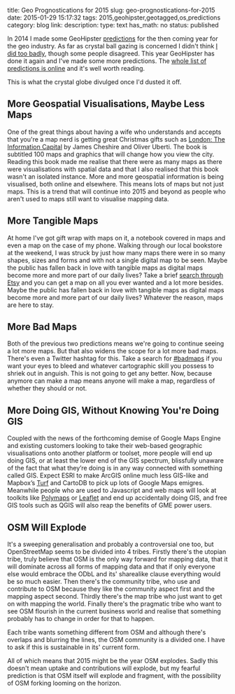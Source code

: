 title: Geo Prognostications for 2015
slug: geo-prognostications-for-2015
date: 2015-01-29 15:17:32
tags: 2015,geohipster,geotagged,os,predictions
category: blog
link: 
description: 
type: text
has_math: no
status: published

In 2014 I made some GeoHipster [predictions](/2014/01/04/gazing-into-the-geo-crystal-ball-for-2014/ "/2014/01/04/gazing-into-the-geo-crystal-ball-for-2014/") for the then coming year for the geo industry. As far as crystal ball gazing is concerned I didn't think [I did too badly](/2015/01/23/how-did-2014s-geo-predictions-actually-work-out/ "/2015/01/23/how-did-2014s-geo-predictions-actually-work-out/"), though some people disagreed. This year GeoHipster has done it again and I've made some more predictions. The [whole list of predictions is online](https://geohipster.com/2014/12/27/will-hot-geo-2015-predictions-geohipster-crowd/ "https://geohipster.com/2014/12/27/will-hot-geo-2015-predictions-geohipster-crowd/") and it's well worth reading.

This is what the crystal globe divulged once I'd dusted it off. 

<!-- TEASER_END -->


More Geospatial Visualisations, Maybe Less Maps
-----------------------------------------------



One of the great things about having a wife who understands and accepts that you're a map nerd is getting great Christmas gifts such as [London: The Information Capital](https://www.amazon.co.uk/LONDON-Information-Capital-graphics-change/dp/1846148472 "https://www.amazon.co.uk/LONDON-Information-Capital-graphics-change/dp/1846148472") by James Cheshire and Oliver Uberti. The book is subtitled 100 maps and graphics that will change how you view the city. Reading this book made me realise that there were as many maps as there were visualisations with spatial data and that I also realised that this book wasn't an isolated instance. More and more geospatial information is being visualised, both online and elsewhere. This means lots of maps but not just maps. This is a trend that will continue into 2015 and beyond as people who aren't used to maps still want to visualise mapping data.

More Tangible Maps
------------------



At home I've got gift wrap with maps on it, a notebook covered in maps and even a map on the case of my phone. Walking through our local bookstore at the weekend, I was struck by just how many maps there were in so many shapes, sizes and forms and with not a single digital map to be seen. Maybe the public has fallen back in love with tangible maps as digital maps become more and more part of our daily lives? Take a brief [search through Etsy](https://www.etsy.com/uk/search?q=map "https://www.etsy.com/uk/search?q=map") and you can get a map on all you ever wanted and a lot more besides. Maybe the public has fallen back in love with tangible maps as digital maps become more and more part of our daily lives? Whatever the reason, maps are here to stay.

More Bad Maps
-------------



Both of the previous two predictions means we're going to continue seeing a lot more maps. But that also widens the scope for a lot more bad maps. There's even a Twitter hashtag for this. Take a search for [#badmaps](https://twitter.com/search?q=%23badmaps&src=typd "https://twitter.com/search?q=%23badmaps&src=typd") if you want your eyes to bleed and whatever cartographic skill you possess to shriek out in anguish. This is not going to get any better. Now, because anymore can make a map means anyone will make a map, regardless of whether they should or not.

More Doing GIS, Without Knowing You're Doing GIS
------------------------------------------------



Coupled with the news of the forthcoming demise of Google Maps Engine and existing customers looking to take their web-based geographic visualisations onto another platform or toolset, more people will end up doing GIS, or at least the lower end of the GIS spectrum, blissfully unaware of the fact that what they’re doing is in any way connected with something called GIS. Expect ESRI to make ArcGIS online much less GIS-like and Mapbox’s [Turf](https://turfjs.org/ "https://turfjs.org/") and CartoDB to pick up lots of Google Maps emigres. Meanwhile people who are used to Javascript and web maps will look at toolkits like [Polymaps](https://polymaps.org/ "https://polymaps.org/") or [Leaflet](https://leafletjs.com/ "https://leafletjs.com/") and end up accidentally doing GIS, and free GIS tools such as QGIS will also reap the benefits of GME power users.

OSM Will Explode
----------------



It's a sweeping generalisation and probably a controversial one too, but OpenStreetMap seems to be divided into 4 tribes. Firstly there's the utopian tribe, truly believe that OSM is the only way forward for mapping data, that it will dominate across all forms of mapping data and that if only everyone else would embrace the ODbL and its' sharealike clause everything would be so much easier. Then there's the community tribe, who use and contribute to OSM because they like the community aspect first and the mapping aspect second. Thirdly there's the map tribe who just want to get on with mapping the world. Finally there's the pragmatic tribe who want to see OSM flourish in the current business world and realise that something probably has to change in order for that to happen.

Each tribe wants something different from OSM and although there's overlaps and blurring the lines, the OSM community is a divided one. I have to ask if this is sustainable in its' current form.

All of which means that 2015 might be the year OSM explodes. Sadly this doesn't mean uptake and contributions will explode, but my fearful prediction is that OSM itself will explode and fragment, with the possibility of OSM forking looming on the horizon.


